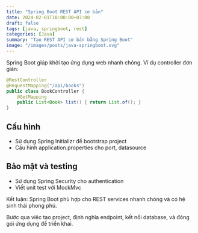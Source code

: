 ```yaml
---
title: "Spring Boot REST API cơ bản"
date: 2024-02-01T10:00:00+07:00
draft: false
tags: [java, springboot, rest]
categories: [Java]
summary: "Tạo REST API cơ bản bằng Spring Boot"
image: "/images/posts/java-springboot.svg"
---
```


Spring Boot giúp khởi tạo ứng dụng web nhanh chóng. Ví dụ controller đơn giản:

```java
@RestController
@RequestMapping("/api/books")
public class BookController {
    @GetMapping
    public List<Book> list() { return List.of(); }
}
```

## Cấu hình

- Sử dụng Spring Initializr để bootstrap project
- Cấu hình application.properties cho port, datasource

## Bảo mật và testing

- Sử dụng Spring Security cho authentication
- Viết unit test với MockMvc

Kết luận: Spring Boot phù hợp cho REST services nhanh chóng và có hệ sinh thái phong phú.

Bước qua việc tạo project, định nghĩa endpoint, kết nối database, và đóng gói ứng dụng để triển khai.